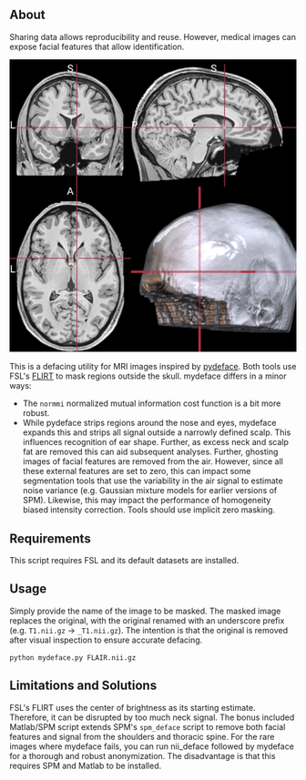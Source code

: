 ## About

Sharing data allows reproducibility and reuse. However, medical images can expose facial features that allow identification. 

![Deface rendering](deface.jpg)

This is a defacing utility for MRI images inspired by [pydeface](https://github.com/poldracklab/pydeface). Both tools use FSL's [FLIRT](https://fsl.fmrib.ox.ac.uk/fsl/fslwiki/FLIRT) to mask regions outside the skull. mydeface differs in a minor ways:

  - The `normmi` normalized mutual information cost function is a bit more robust.
  - While pydeface strips regions around the nose and eyes, mydeface expands this and strips all signal outside a narrowly defined scalp. This influences recognition of ear shape. Further, as excess neck and scalp fat are removed this can aid subsequent analyses. Further, ghosting images of facial features are removed from the air. However, since all these external features are set to zero, this can impact some segmentation tools that use the variability in the air signal to estimate noise variance (e.g. Gaussian mixture models for earlier versions of SPM). Likewise, this may impact the performance of homogeneity biased intensity correction. Tools should use implicit zero masking.

## Requirements

This script requires FSL and its default datasets are installed.

## Usage

Simply provide the name of the image to be masked. The masked image replaces the original, with the original renamed with an underscore prefix (e.g. `T1.nii.gz` -> `_T1.nii.gz`). The intention is that the original is removed after visual inspection to ensure accurate defacing.

```
python mydeface.py FLAIR.nii.gz
```

## Limitations and Solutions

FSL's FLIRT uses the center of brightness as its starting estimate. Therefore, it can be disrupted by too much neck signal. The bonus included Matlab/SPM script extends SPM's `spm_deface` script to remove both facial features and signal from the shoulders and thoracic spine. For the rare images where mydeface fails, you can run nii_deface followed by mydeface for a thorough and robust anonymization. The disadvantage is that this requires SPM and Matlab to be installed.